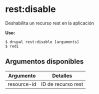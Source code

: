 # rest:disable
Deshabilita un recurso rest en la aplicación

**Uso:**
```
$ drupal rest:disable [arguments] 
$ redi  
```

## Argumentos disponibles
Argumento | Detalles
---------|-------------
resource-id | ID de recurso rest
